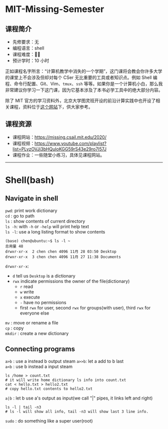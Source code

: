 # MIT-Missing-Semester

## 课程简介

- 先修要求：无
- 编程语言：shell
- 课程难度：🌟🌟
- 预计学时：10 小时

正如课程名字所言：“计算机教学中消失的一个学期”，这门课将会教会你许多大学的课堂上不会涉及但却对每个 CSer 无比重要的工具或者知识点。例如 Shell 编程、命令行配置、Git、Vim、`tmux`、`ssh` 等等。如果你是一个计算机小白，那么我非常建议你学习一下这门课，因为它基本涉及了本书必学工具中的绝大部分内容。

除了 MIT 官方的学习资料外，北京大学图灵班开设的前沿计算实践中也开设了相关课程，资料位于[这个网站](http://vcl.pku.edu.cn/course/PFCII/2021-spring/index.html)下，供大家参考。

## 课程资源

- 课程网站：<https://missing.csail.mit.edu/2020/>
- 课程视频：<https://www.youtube.com/playlist?list=PLyzOVJj3bHQuloKGG59rS43e29ro7I57J>
- 课程作业：一些随堂小练习，具体见课程网站。

---

# Shell(bash)

## Navigate in shell

`pwd`: print work dictionary  
`cd` : go to path  
`ls` : show contents of current directory  
`ls -h`: with `-h` or `-help` will print help text  
`ls -l`: use a long listing format to show contents    
```ubuntu
(base) chen@ubuntu:~$ ls -l ~
总用量 48
drwxr-xr-x  2 chen chen 4096 11月 28 03:50 Desktop
drwxr-xr-x  3 chen chen 4096 11月 27 11:38 Documents
```
`drwxr-xr-x`: 
- `d` tell us `Desktop` is a dictionary
- `rwx` indicate permissions the owner of the file(dictionary)
    - `r` read
    - `w` write
    - `x` execute
    - `-` have no permissions
    - first `rwx` for user, second `rwx` for groups(with user), third `rwx` for everyone else  

`mv` : move or rename a file  
`cp` : copy   
`mkdir` : create a new dictionary  

## Connecting programs
`a>b` : use a instead b output steam
`a>>b`: let a add to b last  
`a<b` : use b instead a input steam
```ubuntu
ls /home > count.txt
# it will write home dictionary ls info into count.txt
cat < hello.txt > hello2.txt
# copy hello.txt contents to hello2.txt
```
`a|b` : let b use a's output as input(we call "|" pipes, it links left and right)
```ubuntu
ls -l | tail -n3
# ls -l will show all info, tail -n3 will show last 3 line info.
```
`sudo` : do something like a super user(root)